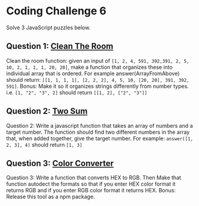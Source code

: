 # Coding Challenge 6

Solve 3 JavaScript puzzles below.

## Question 1: [Clean The Room](./q1-clean-room.js)
Clean the room function: given an input of `[1, 2, 4, 591, 392,391, 2, 5, 10, 2, 1, 1, 1, 20, 20]`, make a function that organizes these into individual array that is ordered. For example answer(ArrayFromAbove) should return: `[[1, 1, 1, 1], [2, 2, 2], 4, 5, 10, [20, 20], 391, 392, 591]`. Bonus: Make it so it organizes strings differently from number types. i.e. `[1, "2", "3", 2]` should return `[[1, 2], ["2", "3"]]`

## Question 2: [Two Sum](./q2-two-sum.js)
Question 2: Write a javascript function that takes an array of numbers and a target number. The function should find two different numbers in the array that, when added together, give the target number. For example: `answer([1, 2, 3], 4)` should return `[1, 3]`

## Question 3: [Color Converter](./q3-color-converter.js)
Question 3: Write a function that converts HEX to RGB. Then Make that function autodect the formats so that if you enter HEX color format it returns RGB and if you enter RGB color format it returns HEX. Bonus: Release this tool as a npm package.